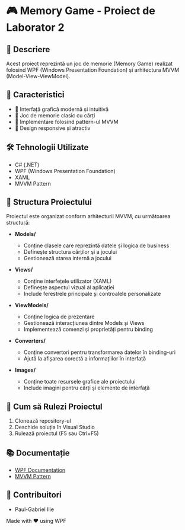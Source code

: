 # 🎮 Memory Game - Proiect de Laborator 2

## 📝 Descriere
Acest proiect reprezintă un joc de memorie (Memory Game) realizat folosind WPF (Windows Presentation Foundation) și arhitectura MVVM (Model-View-ViewModel).

## 🚀 Caracteristici
- 🎯 Interfață grafică modernă și intuitivă
- 🧠 Joc de memorie clasic cu cărți
- 🔄 Implementare folosind pattern-ul MVVM
- 🎨 Design responsive și atractiv

## 🛠️ Tehnologii Utilizate
- C# (.NET)
- WPF (Windows Presentation Foundation)
- XAML
- MVVM Pattern

## 📁 Structura Proiectului
Proiectul este organizat conform arhitecturii MVVM, cu următoarea structură:

- **Models/**
  - Conține clasele care reprezintă datele și logica de business
  - Definește structura cărților și a jocului
  - Gestionează starea internă a jocului

- **Views/**
  - Conține interfețele utilizator (XAML)
  - Definește aspectul vizual al aplicației
  - Include ferestrele principale și controalele personalizate

- **ViewModels/**
  - Conține logica de prezentare
  - Gestionează interacțiunea dintre Models și Views
  - Implementează comenzi și proprietăți pentru binding

- **Converters/**
  - Conține convertori pentru transformarea datelor în binding-uri
  - Ajută la afișarea corectă a informațiilor în interfață

- **Images/**
  - Conține toate resursele grafice ale proiectului
  - Include imagini pentru cărți și elemente de interfață

## 🚀 Cum să Rulezi Proiectul
1. Clonează repository-ul
2. Deschide soluția în Visual Studio
3. Rulează proiectul (F5 sau Ctrl+F5)

## 📚 Documentație
- [WPF Documentation](https://docs.microsoft.com/en-us/dotnet/desktop/wpf/)
- [MVVM Pattern](https://docs.microsoft.com/en-us/dotnet/architecture/maui/mvvm)

## 👥 Contribuitori
- Paul-Gabriel Ilie

Made with ❤️ using WPF